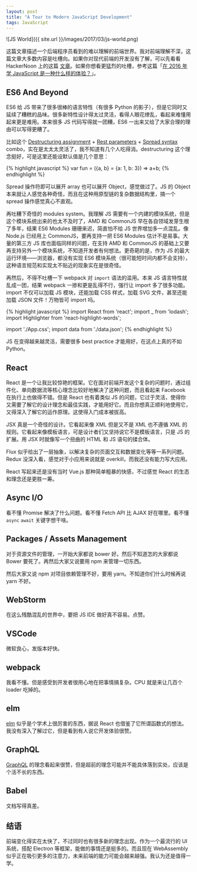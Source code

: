 ```yaml
---
layout: post
title: "A Tour to Modern JavaScript Development"
tags: JavaScript
---
```


![JS World]({{ site.url }}/images/2017/03/js-world.png)

这篇文章描述一个后端程序员看到的难以理解的前端世界。我对前端理解不深，这篇文章大多数内容是吐槽向。如果你对现代前端的开发没有了解，可以先看看 HackerNoon 上的这篇 [文章][js-2017]。如果你想看更猛烈的吐槽，参考这篇「[在 2016 年学 JavaScript 是一种什么样的体验？](https://zhuanlan.zhihu.com/p/22782487)」。

[js-2017]: https://hackernoon.com/a-map-to-modern-javascript-development-2017-16d9eb86309c#.mldzrt1gn

<!--more-->

## ES6 And Beyond

ES6 给 JS 带来了很多很棒的语言特性（有很多 Python 的影子），但是它同时又延续了糟糕的品味。很多新特性设计得太过灵活，看得人眼花缭乱，看起来难懂用起来更是难用。本来很多 JS 代码写得就一团糟，ES6 一出来又给了大家合理的理由可以写得更糟了。

比如这个 [Destructuring assignment][destructuring-assignment] + [Rest parameters][rest-parameters] + [Spread syntax][spread-syntax] combo，实在是太太太灵活了，我不知道有几个人吃得消。destructuring 这个理念挺好，可是这里还能设默认值是几个意思：

{% highlight javascript %}
var fun = ({a, b} = {a: 1, b: 3}) => a+b;
{% endhighlight %}

Spread 操作符即可以展开 array 也可以展开 Object，感觉做过了。JS 的 Object 本来就让人感觉各种奇怪，而且在这种用原型链的复杂数据结构里，搞一个 spread 操作感觉真心不直观。

再吐糟下奇怪的 modules system。我理解 JS 需要有一个内建的模块系统，但是这个模块系统出来的也太不及时了，AMD 和 CommonJS 早在各自领域发芽生根了多年，结果 ES6 Modules 珊珊来迟，简直怕不给 JS 世界增加多一点混乱。像 Node.js 已经用上 CommonJS，要再支持一把 ES6 Modules 估计不是易事。大量的第三方 JS 库也面临同样的问题，在支持 AMD 和 CommonJS 的基础上又要再支持另外一个模块系统，不知道开发者有何想法。更奇葩的是，作为 JS 的最大运行环境——浏览器，都没有实现 ES6 模块系统（很可能短时间内都不会支持），这种语言规范和实现太不贴近的现象实在是很奇怪。

再然后，不得不吐槽一下 webpack 对 `import` 语法的滥用。本来 JS 语言特性就乱成一团，结果 webpack 一掺和更是乱得不行，强行让 import 多了很多功能。import 不仅可以加载 JS 模块，还能加载 CSS 样式，加载 SVG 文件，甚至还能加载 JSON 文件！万物皆可 import 吗。

{% highlight javascript %}
import React from 'react';
import _ from 'lodash';
import Highlighter from 'react-highlight-words';

import './App.css';
import data from './data.json';
{% endhighlight %}

JS 在变得越来越灵活，需要很多 best practice 才能用好，在这点上真的不如 Python。

## React

React 是一个让我比较惊艳的框架。它在面对前端开发这个复杂的问题时，通过组件化、单向数据流等核心理念比较好地解决了这种问题，而且看起来 Facebook 在执行上也做得不错。但是 React 也有着类似 JS 的问题，它过于灵活，使得你又需要了解它的设计理念和最佳实践，才能用好它。而且你想真正顺利地使用它，又得深入了解它的运作原理。这使得入门成本被拔高。

JSX 真是一个奇怪的设计。它看起来像 XML 但是又不是 XML 也不遵循 XML 的规则。它看起来像模板语言，可是设计者们又坚持说它不是模板语言，只是 JS 的扩展。用 JSX 时就像写一个扭曲的 HTML 和 JS 语句的揉合体。

Flux 似乎给出了一层抽象，以解决复杂的页面交互和数据变化等等一系列问题。Redux 没深入看，感觉对于小应用来说就是 overkill，而我还没有能力写大应用。

React 写起来还是没有当时 Vue.js 那种简单粗暴的快感，不过感觉 React 的生态和理念还是更胜一筹。

## Async I/O

看不懂 Promise 解决了什么问题。看不懂 Fetch API 比 AJAX 好在哪里。看不懂 `async` `await` 关键字想干啥。

## Packages / Assets Management

对于资源文件的管理，一开始大家都说 bower 好。然后不知道怎的大家都说 Bower 要死了。再然后大家又说要用 npm 来管理一切东西。

然后大家又说 npm 对项目依赖管理不好，要用 yarn。不知道你们什么时候再说 yarn 不好。

## WebStorm

在这么残酷混乱的世界中，要把 JS IDE 做好真不容易。点赞。

## VSCode

微软良心，发版本好快。

## webpack

我看不懂。但是感受到开发者很用心地在把事情搞复杂。CPU 就是来让几百个 loader 吃掉的。

## elm

[elm][] 似乎是个学术上很厉害的东西，据说 React 也借鉴了它所谓函数式的想法。我没有深入了解过它，但是看到有人说它开发体验很赞。

## GraphQL

[GraphQL][graph-ql] 的理念看起来很赞，但是超前的理念可能并不能具体落到实处，应该是个活不长的东西。

## Babel

文档写得真差。

## 结语

前端变化得实在太快了，不过同时也有很多新的理念出现。作为一个最流行的 UI 系统，搭配 Electron 等框架，能做的事情还是挺多的。而且现在 WebAssembly 似乎正在吸引更多的注意力，未来前端的能力可能会越来越强。我认为还是值得一学。

[destructuring-assignment]: https://developer.mozilla.org/en-US/docs/Web/JavaScript/Reference/Operators/Destructuring_assignment
[rest-parameters]: https://developer.mozilla.org/en-US/docs/Web/JavaScript/Reference/Functions/rest_parameters
[spread-syntax]: https://developer.mozilla.org/en-US/docs/Web/JavaScript/Reference/Operators/Spread_operator
[elm]: http://elm-lang.org/
[graph-ql]: http://graphql.org/
